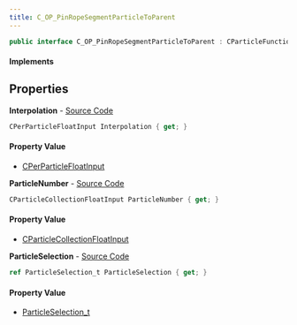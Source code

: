 ```yaml
---
title: C_OP_PinRopeSegmentParticleToParent
---
```


```csharp
public interface C_OP_PinRopeSegmentParticleToParent : CParticleFunctionOperator, CParticleFunction, ISchemaClass<CParticleFunction>, ISchemaClass<CParticleFunctionOperator>, ISchemaClass<C_OP_PinRopeSegmentParticleToParent>, ISchemaField, ISchemaClass, INativeHandle
```

#### Implements

## Properties

**Interpolation** - [Source Code](https://github.com/swiftly-solution/swiftlys2/blob/main/managed/src/SwiftlyS2.Generated/Schemas/Interfaces/C_OP_PinRopeSegmentParticleToParent.cs#L20)

```csharp
CPerParticleFloatInput Interpolation { get; }
```

#### Property Value

- [CPerParticleFloatInput](/docs/api/shared/schemadefinitions/cperparticlefloatinput)

**ParticleNumber** - [Source Code](https://github.com/swiftly-solution/swiftlys2/blob/main/managed/src/SwiftlyS2.Generated/Schemas/Interfaces/C_OP_PinRopeSegmentParticleToParent.cs#L18)

```csharp
CParticleCollectionFloatInput ParticleNumber { get; }
```

#### Property Value

- [CParticleCollectionFloatInput](/docs/api/shared/schemadefinitions/cparticlecollectionfloatinput)

**ParticleSelection** - [Source Code](https://github.com/swiftly-solution/swiftlys2/blob/main/managed/src/SwiftlyS2.Generated/Schemas/Interfaces/C_OP_PinRopeSegmentParticleToParent.cs#L16)

```csharp
ref ParticleSelection_t ParticleSelection { get; }
```

#### Property Value

- [ParticleSelection_t](/docs/api/shared/schemadefinitions/particleselection_t)

